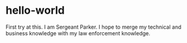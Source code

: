 # hello-world
First try at this.
I am Sergeant Parker.  I hope to merge my technical and business knowledge with my law enforcement knowledge.
